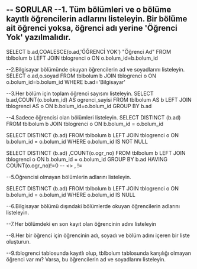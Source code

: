 -- SORULAR
--1. Tüm bölümleri ve o bölüme kayıtlı öğrencilerin adlarını listeleyin. Bir bölüme ait öğrenci yoksa, öğrenci adı yerine 'Öğrenci Yok' yazılmalıdır.
--
SELECT b.ad,COALESCE(o.ad,'ÖĞRENCİ YOK') "Öğrenci Ad"
FROM tblbolum b
LEFT JOIN tblogrenci o
ON o.bolum_id=b.bolum_id

--2.Bilgisayar bölümünde okuyan öğrencilerin ad ve soyadlarını listeleyin.
SELECT o.ad,o.soyad
FROM tblbolum b
JOIN tblogrenci o
ON o.bolum_id=b.bolum_id
WHERE b.ad='Bilgisayar'

--3.Her bölüm için toplam öğrenci sayısını listeleyin.
SELECT b.ad,COUNT(o.bolum_id) AS ogrenci_sayisi
FROM tblbolum AS b
LEFT JOIN tblogrenci AS o
ON b.bolum_id=o.bolum_id
GROUP BY b.ad

--4.Sadece öğrencisi olan bölümleri listeleyin.
SELECT DISTINCT (b.ad)
FROM tblbolum b
JOIN tblogrenci o
ON b.bolum_id = o.bolum_id

SELECT DISTINCT (b.ad)
FROM tblbolum b
LEFT JOIN tblogrenci o
ON b.bolum_id = o.bolum_id
WHERE o.bolum_id IS NOT NULL

SELECT DISTINCT (b.ad) ,COUNT(o.ogr_no)
FROM tblbolum b
LEFT JOIN tblogrenci o
ON b.bolum_id = o.bolum_id
GROUP BY b.ad
HAVING COUNT(o.ogr_no)!=0 -- <> , !=

--5.Öğrencisi olmayan bölümlerin adlarını listeleyin.

SELECT DISTINCT (b.ad)
FROM tblbolum b
LEFT JOIN tblogrenci o
ON b.bolum_id = o.bolum_id
WHERE o.bolum_id IS NULL

--6.Bilgisayar bölümü dışındaki bölümlerde okuyan öğrencilerin adlarını listeleyin.

--7.Her bölümdeki en son kayıt olan öğrencinin adını listeleyin

--8.Her bir öğrenci için öğrencinin adı, soyadı ve bölüm adını içeren bir liste oluşturun.

--9.tblogrenci tablosunda kayıtlı olup, tblbolum tablosunda karşılığı olmayan öğrenci var mı? Varsa, bu öğrencilerin ad ve soyadlarını listeleyin.